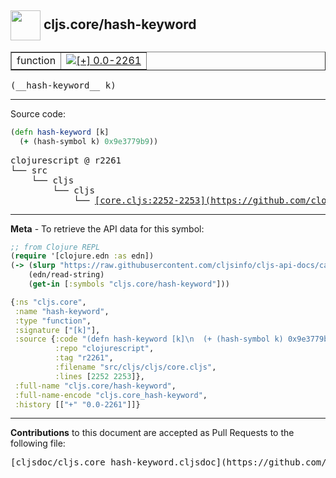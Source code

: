 ## <img width="48px" valign="middle" src="http://i.imgur.com/Hi20huC.png"> cljs.core/hash-keyword

 <table border="1">
<tr>

<td>function</td>
<td><a href="https://github.com/cljsinfo/cljs-api-docs/tree/0.0-2261"><img valign="middle" alt="[+] 0.0-2261" src="https://img.shields.io/badge/+-0.0--2261-lightgrey.svg"></a> </td>
</tr>
</table>

 <samp>
(__hash-keyword__ k)<br>
</samp>

---





Source code:

```clj
(defn hash-keyword [k]
  (+ (hash-symbol k) 0x9e3779b9))
```

 <pre>
clojurescript @ r2261
└── src
    └── cljs
        └── cljs
            └── <ins>[core.cljs:2252-2253](https://github.com/clojure/clojurescript/blob/r2261/src/cljs/cljs/core.cljs#L2252-L2253)</ins>
</pre>


---

__Meta__ - To retrieve the API data for this symbol:

```clj
;; from Clojure REPL
(require '[clojure.edn :as edn])
(-> (slurp "https://raw.githubusercontent.com/cljsinfo/cljs-api-docs/catalog/cljs-api.edn")
    (edn/read-string)
    (get-in [:symbols "cljs.core/hash-keyword"]))
```

```clj
{:ns "cljs.core",
 :name "hash-keyword",
 :type "function",
 :signature ["[k]"],
 :source {:code "(defn hash-keyword [k]\n  (+ (hash-symbol k) 0x9e3779b9))",
          :repo "clojurescript",
          :tag "r2261",
          :filename "src/cljs/cljs/core.cljs",
          :lines [2252 2253]},
 :full-name "cljs.core/hash-keyword",
 :full-name-encode "cljs.core_hash-keyword",
 :history [["+" "0.0-2261"]]}

```

---

__Contributions__ to this document are accepted as Pull Requests to the following file:

 <pre>
[cljsdoc/cljs.core_hash-keyword.cljsdoc](https://github.com/cljsinfo/cljs-api-docs/blob/master/cljsdoc/cljs.core_hash-keyword.cljsdoc)
</pre>

